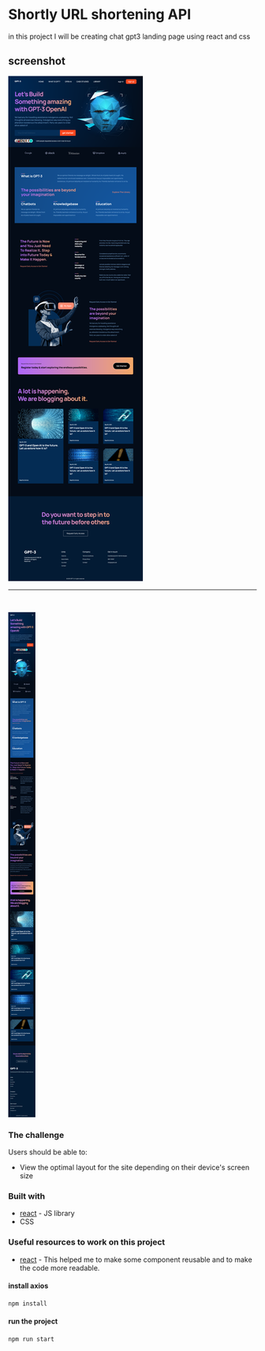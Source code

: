 # Shortly URL shortening API 

in this project I will be creating chat gpt3 landing page using react and css

## screenshot

![](./screenShots/Screenshot1.png)

<hr>
<br>

![](./screenShots/Screenshot2.png)

### The challenge

Users should be able to:

- View the optimal layout for the site depending on their device's screen size

### Built with

- [react](https://react.dev/) - JS library
- CSS 

### Useful resources to work on this project

- [react](https://react.dev/) - This helped me to make some component reusable and to make the code more readable.

#### install axios

```bash
npm install 
```

#### run the project

```bash
npm run start
```